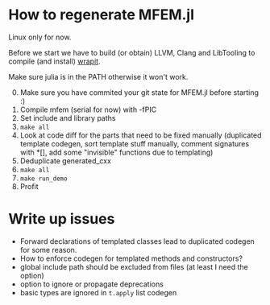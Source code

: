 # How to regenerate MFEM.jl

Linux only for now.

Before we start we have to build (or obtain) LLVM, Clang and LibTooling to compile (and install) [wrapit](https://github.com/grasph/wrapit/).

Make sure julia is in the PATH otherwise it won't work.

0. Make sure you have commited your git state for MFEM.jl before starting :)
1. Compile mfem (serial for now) with -fPIC
2. Set include and library paths
3. `make all`
4. Look at code diff for the parts that need to be fixed manually (duplicated template codegen, sort template stuff manually, comment signatures with *[], add some "invisible" functions due to templating)
6. Deduplicate generated_cxx
7. `make all`
8. `make run_demo`
9. Profit

# Write up issues

* Forward declarations of templated classes lead to duplicated codegen for some reason.
* How to enforce codegen for templated methods and constructors?
* global include path should be excluded from files (at least I need the option)
* option to ignore or propagate deprecations
* basic types are ignored in `t.apply` list codegen
